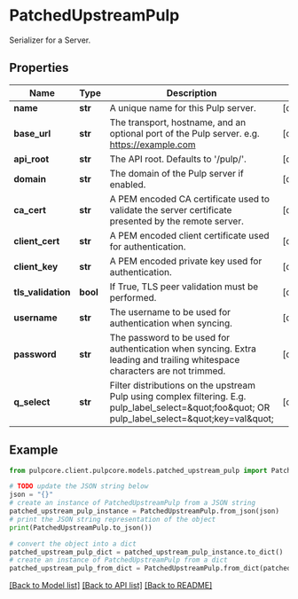 # PatchedUpstreamPulp

Serializer for a Server.

## Properties

Name | Type | Description | Notes
------------ | ------------- | ------------- | -------------
**name** | **str** | A unique name for this Pulp server. | [optional] 
**base_url** | **str** | The transport, hostname, and an optional port of the Pulp server. e.g. https://example.com | [optional] 
**api_root** | **str** | The API root. Defaults to &#39;/pulp/&#39;. | [optional] 
**domain** | **str** | The domain of the Pulp server if enabled. | [optional] 
**ca_cert** | **str** | A PEM encoded CA certificate used to validate the server certificate presented by the remote server. | [optional] 
**client_cert** | **str** | A PEM encoded client certificate used for authentication. | [optional] 
**client_key** | **str** | A PEM encoded private key used for authentication. | [optional] 
**tls_validation** | **bool** | If True, TLS peer validation must be performed. | [optional] 
**username** | **str** | The username to be used for authentication when syncing. | [optional] 
**password** | **str** | The password to be used for authentication when syncing. Extra leading and trailing whitespace characters are not trimmed. | [optional] 
**q_select** | **str** | Filter distributions on the upstream Pulp using complex filtering. E.g. pulp_label_select&#x3D;\&quot;foo\&quot; OR pulp_label_select&#x3D;\&quot;key&#x3D;val\&quot; | [optional] 

## Example

```python
from pulpcore.client.pulpcore.models.patched_upstream_pulp import PatchedUpstreamPulp

# TODO update the JSON string below
json = "{}"
# create an instance of PatchedUpstreamPulp from a JSON string
patched_upstream_pulp_instance = PatchedUpstreamPulp.from_json(json)
# print the JSON string representation of the object
print(PatchedUpstreamPulp.to_json())

# convert the object into a dict
patched_upstream_pulp_dict = patched_upstream_pulp_instance.to_dict()
# create an instance of PatchedUpstreamPulp from a dict
patched_upstream_pulp_from_dict = PatchedUpstreamPulp.from_dict(patched_upstream_pulp_dict)
```
[[Back to Model list]](../README.md#documentation-for-models) [[Back to API list]](../README.md#documentation-for-api-endpoints) [[Back to README]](../README.md)


